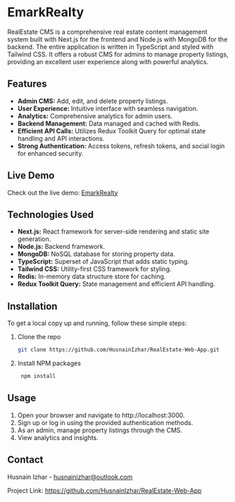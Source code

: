 # EmarkRealty

RealEstate CMS is a comprehensive real estate content management system built with Next.js for the frontend and Node.js with MongoDB for the backend. The entire application is written in TypeScript and styled with Tailwind CSS. It offers a robust CMS for admins to manage property listings, providing an excellent user experience along with powerful analytics.

## Features

- **Admin CMS:** Add, edit, and delete property listings.
- **User Experience:** Intuitive interface with seamless navigation.
- **Analytics:** Comprehensive analytics for admin users.
- **Backend Management:** Data managed and cached with Redis.
- **Efficient API Calls:** Utilizes Redux Toolkit Query for optimal state handling and API interactions.
- **Strong Authentication:** Access tokens, refresh tokens, and social login for enhanced security.

## Live Demo

Check out the live demo: [EmarkRealty](https://emark-realty-client-git-main-husnainizhars-projects.vercel.app/)

## Technologies Used

- **Next.js:** React framework for server-side rendering and static site generation.
- **Node.js:** Backend framework.
- **MongoDB:** NoSQL database for storing property data.
- **TypeScript:** Superset of JavaScript that adds static typing.
- **Tailwind CSS:** Utility-first CSS framework for styling.
- **Redis:** In-memory data structure store for caching.
- **Redux Toolkit Query:** State management and efficient API handling.

## Installation

To get a local copy up and running, follow these simple steps:

1. Clone the repo
   ```sh
   git clone https://github.com/HusnainIzhar/RealEstate-Web-App.git
2. Install NPM packages
   ```sh
    npm install
   
## Usage

1. Open your browser and navigate to http://localhost:3000.
2. Sign up or log in using the provided authentication methods.
3. As an admin, manage property listings through the CMS.
4. View analytics and insights.

## Contact

Husnain Izhar - husnainizhar@outlook.com

Project Link: https://github.com/HusnainIzhar/RealEstate-Web-App
